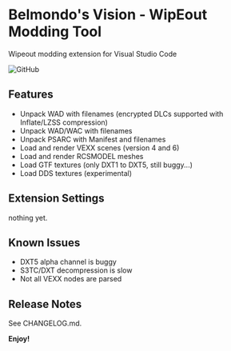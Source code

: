 # Belmondo's Vision - WipEout Modding Tool

Wipeout modding extension for Visual Studio Code

![GitHub](https://img.shields.io/github/license/PierreBelmondo/vscode-wipeout)

## Features

* Unpack WAD with filenames (encrypted DLCs supported with Inflate/LZSS compression)
* Unpack WAD/WAC with filenames
* Unpack PSARC with Manifest and filenames
* Load and render VEXX scenes (version 4 and 6)
* Load and render RCSMODEL meshes
* Load GTF textures (only DXT1 to DXT5, still buggy...)
* Load DDS textures (experimental)

## Extension Settings

nothing yet.

## Known Issues

* DXT5 alpha channel is buggy
* S3TC/DXT decompression is slow
* Not all VEXX nodes are parsed

## Release Notes

See CHANGELOG.md.

**Enjoy!**
